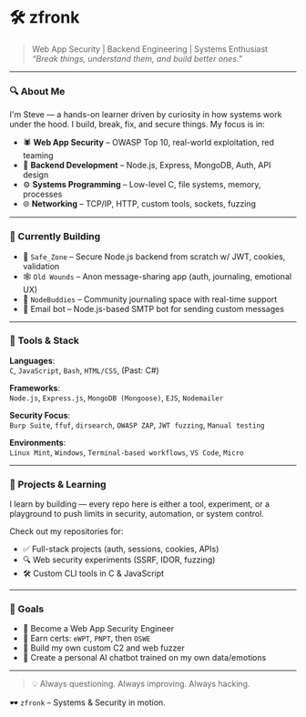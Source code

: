 # 🛠️ zfronk

> Web App Security | Backend Engineering | Systems Enthusiast  
> _“Break things, understand them, and build better ones.”_

---

### 🔍 About Me
I'm Steve — a hands-on learner driven by curiosity in how systems work under the hood. I build, break, fix, and secure things. My focus is in:

- 🕷 **Web App Security** – OWASP Top 10, real-world exploitation, red teaming  
- 🧠 **Backend Development** – Node.js, Express, MongoDB, Auth, API design  
- ⚙️ **Systems Programming** – Low-level C, file systems, memory, processes  
- 🌐 **Networking** – TCP/IP, HTTP, custom tools, sockets, fuzzing

---

### 🚧 Currently Building

- 🔐 `Safe_Zone` – Secure Node.js backend from scratch w/ JWT, cookies, validation  
- 🕸 `Old Wounds` – Anon message-sharing app (auth, journaling, emotional UX)  
- 💬 `NodeBuddies` – Community journaling space with real-time support  
- 📩 Email bot – Node.js-based SMTP bot for sending custom messages

---

### 🧰 Tools & Stack

**Languages**:  
`C`, `JavaScript`, `Bash`, `HTML/CSS`, (Past: C#)

**Frameworks**:  
`Node.js`, `Express.js`, `MongoDB (Mongoose)`, `EJS`, `Nodemailer`

**Security Focus**:  
`Burp Suite`, `ffuf`, `dirsearch`, `OWASP ZAP`, `JWT fuzzing`, `Manual testing`

**Environments**:  
`Linux Mint`, `Windows`, `Terminal-based workflows`, `VS Code`, `Micro`

---

### 📂 Projects & Learning

I learn by building — every repo here is either a tool, experiment, or a playground to push limits in security, automation, or system control.

Check out my repositories for:

- ✅ Full-stack projects (auth, sessions, cookies, APIs)
- 🔍 Web security experiments (SSRF, IDOR, fuzzing)
- 🛠 Custom CLI tools in C & JavaScript

---

### 🧠 Goals

- 🎯 Become a Web App Security Engineer  
- 📜 Earn certs: `eWPT`, `PNPT`, then `OSWE`  
- 🔧 Build my own custom C2 and web fuzzer  
- 🧪 Create a personal AI chatbot trained on my own data/emotions  

---

> 💡 Always questioning. Always improving. Always hacking.

🕶️ `zfronk` – Systems & Security in motion.
